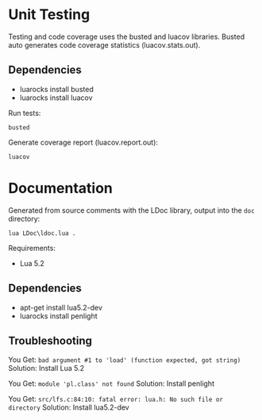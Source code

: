 # Unit Testing

Testing and code coverage uses the busted and luacov libraries. Busted auto generates code coverage statistics (luacov.stats.out).

## Dependencies

- luarocks install busted
- luarocks install luacov

Run tests:

```
busted
```

Generate coverage report (luacov.report.out):

```
luacov
```

# Documentation

Generated from source comments with the LDoc library, output into the `doc` directory:

```
lua LDoc\ldoc.lua .
```

Requirements:

- Lua 5.2

## Dependencies

- apt-get install lua5.2-dev
- luarocks install penlight

## Troubleshooting

You Get: `bad argument #1 to 'load' (function expected, got string)`
Solution: Install Lua 5.2

You Get: `module 'pl.class' not found`
Solution: Install penlight

You Get: `src/lfs.c:84:10: fatal error: lua.h: No such file or directory`
Solution: Install lua5.2-dev
